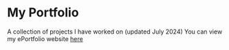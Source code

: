 # My Portfolio
A collection of projects I have worked on (updated July 2024)
You can view my ePortfolio website [here](https://arizona.digication.com/cougar-bellingers-eportfolio/about-me)
